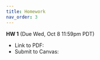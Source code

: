 ```yaml
---
title: Homework
nav_order: 3
---
```


**HW 1** (Due Wed, Oct 8 11:59pm PDT)

- Link to PDF:
- Submit to Canvas: 

